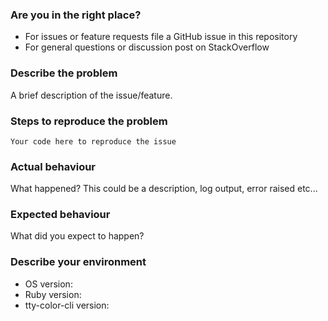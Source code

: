 ### Are you in the right place?
* For issues or feature requests file a GitHub issue in this repository
* For general questions or discussion post on StackOverflow

### Describe the problem
A brief description of the issue/feature.

### Steps to reproduce the problem
```
Your code here to reproduce the issue
```

### Actual behaviour
What happened? This could be a description, log output, error raised etc...

### Expected behaviour
What did you expect to happen?

### Describe your environment

* OS version:
* Ruby version:
* tty-color-cli version:
